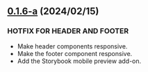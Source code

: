 ## [0.1.6-a](https://github.com/reiji1020/ccl-component-kit4svelte/compare/0.1.6...0.1.6-a) (2024/02/15)

### HOTFIX FOR HEADER AND FOOTER

* Make header components responsive.
* Make the footer component responsive.
* Add the Storybook mobile preview add-on.